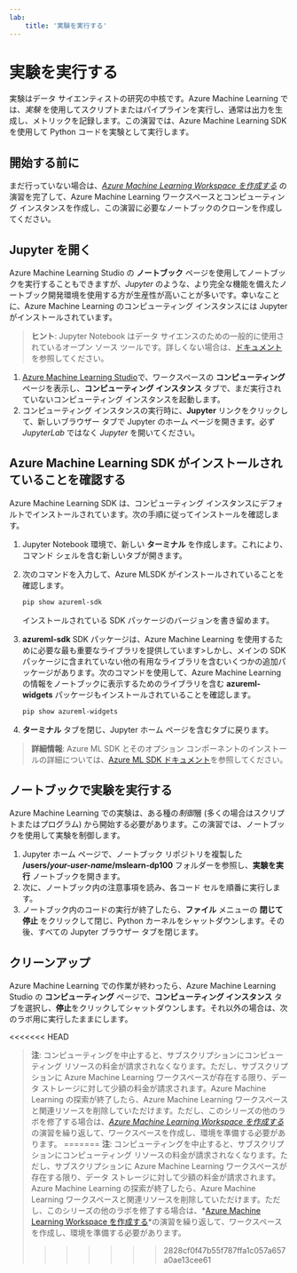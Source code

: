 ```yaml
---
lab:
    title: '実験を実行する'
---
```

# 実験を実行する

実験はデータ サイエンティストの研究の中核です。Azure Machine Learning では、*実験* を使用してスクリプトまたはパイプラインを実行し、通常は出力を生成し、メトリックを記録します。この演習では、Azure Machine Learning SDK を使用して Python コードを実験として実行します。

## 開始する前に

まだ行っていない場合は、*[Azure Machine Learning Workspace を作成する](01-create-a-workspace.md)* の演習を完了して、Azure Machine Learning ワークスペースとコンピューティング インスタンスを作成し、この演習に必要なノートブックのクローンを作成してください。

## Jupyter を開く

Azure Machine Learning Studio の **ノートブック** ページを使用してノートブックを実行することもできますが、*Jupyter* のような、より完全な機能を備えたノートブック開発環境を使用する方が生産性が高いことが多いです。幸いなことに、Azure Machine Learning のコンピューティング インスタンスには Jupyter がインストールされています。

> **ヒント**: Jupyter Notebook はデータ サイエンスのための一般的に使用されているオープン ソース ツールです。詳しくない場合は、[ドキュメント](https://jupyter-notebook.readthedocs.io/en/stable/notebook.html)を参照してください。

1. [Azure Machine Learning Studio](https://ml.azure.com)で、ワークスペースの **コンピューティング** ページを表示し、**コンピューティング インスタンス** タブで、まだ実行されていないコンピューティング インスタンスを起動します。
2. コンピューティング インスタンスの実行時に、**Jupyter** リンクをクリックして、新しいブラウザー タブで Jupyter のホーム ページを開きます。必ず *JupyterLab* ではなく *Jupyter* を開いてください。

## Azure Machine Learning SDK がインストールされていることを確認する

Azure Machine Learning SDK は、コンピューティング インスタンスにデフォルトでインストールされています。次の手順に従ってインストールを確認します。

1. Jupyter Notebook 環境で、新しい **ターミナル** を作成します。これにより、コマンド シェルを含む新しいタブが開きます。
2. 次のコマンドを入力して、Azure MLSDK がインストールされていることを確認します。

    ```bash
    pip show azureml-sdk
    ```

    インストールされている SDK パッケージのバージョンを書き留めます。

3. **azureml-sdk** SDK パッケージは、Azure Machine Learning を使用するために必要な最も重要なライブラリを提供しています>しかし、メインの SDK パッケージに含まれていない他の有用なライブラリを含むいくつかの追加パッケージがあります。次のコマンドを使用して、Azure Machine Learning の情報をノートブックに表示するためのライブラリを含む **azureml-widgets** パッケージもインストールされていることを確認します。

    ```bash
    pip show azureml-widgets
    ```

4. **ターミナル** タブを閉じ、Jupyter ホーム ページを含むタブに戻ります。

> **詳細情報**: Azure ML SDK とそのオプション コンポーネントのインストールの詳細については、[Azure ML SDK ドキュメント](https://docs.microsoft.com/python/api/overview/azure/ml/install?view=azure-ml-py)を参照してください。

## ノートブックで実験を実行する

Azure Machine Learning での実験は、ある種の*制御*層 (多くの場合はスクリプトまたはプログラム) から開始する必要があります。この演習では、ノートブックを使用して実験を制御します。

1. Jupyter ホーム ページで、ノートブック リポジトリを複製した **/users/*your-user-name*/mslearn-dp100** フォルダーを参照し、**実験を実行** ノートブックを開きます。
2. 次に、ノートブック内の注意事項を読み、各コード セルを順番に実行します。
3. ノートブック内のコードの実行が終了したら、**ファイル** メニューの **閉じて停止** をクリックして閉じ、Python カーネルをシャットダウンします。その後、すべての Jupyter ブラウザー タブを閉じます。

## クリーンアップ

Azure Machine Learning での作業が終わったら、Azure Machine Learning Studio の **コンピューティング** ページで、**コンピューティング インスタンス** タブを選択し、**停止**をクリックしてシャットダウンします。それ以外の場合は、次のラボ用に実行したままにします。

<<<<<<< HEAD
> **注**: コンピューティングを中止すると、サブスクリプションにコンピューティング リソースの料金が請求されなくなります。ただし、サブスクリプションに Azure Machine Learning ワークスペースが存在する限り、データ ストレージに対して少額の料金が請求されます。Azure Machine Learning の探索が終了したら、Azure Machine Learning ワークスペースと関連リソースを削除していただけます。ただし、このシリーズの他のラボを修了する場合は、*[Azure Machine Learning Workspace を作成する](01-create-a-workspace.md)* の演習を繰り返して、ワークスペースを作成し、環境を準備する必要があります。
=======
> **注**: コンピューティングを中止すると、サブスクリプションにコンピューティング リソースの料金が請求されなくなります。ただし、サブスクリプションに Azure Machine Learning ワークスペースが存在する限り、データ ストレージに対して少額の料金が請求されます。Azure Machine Learning の探索が終了したら、Azure Machine Learning ワークスペースと関連リソースを削除していただけます。ただし、このシリーズの他のラボを修了する場合は、*[Azure Machine Learning Workspace を作成する](01-create-a-workspace.md)*の演習を繰り返して、ワークスペースを作成し、環境を準備する必要があります。
>>>>>>> 2828cf0f47b55f787ffa1c057a657a0ae13cee61
